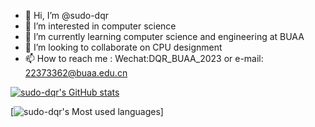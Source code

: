 - 👋 Hi, I’m @sudo-dqr
- 👀 I’m interested in computer science
- 🌱 I’m currently learning computer science and engineering at BUAA 
- 💞️ I’m looking to collaborate on CPU designment
- 📫 How to reach me : Wechat:DQR_BUAA_2023 or e-mail: 22373362@buaa.edu.cn

[![sudo-dqr's GitHub stats](https://github-readme-stats.vercel.app/api?username=sudo-dqr&show_icons=true&theme=radical)](https://github.com/anuraghazra/github-readme-stats)
  
[![sudo-dqr's Most used languages](https://github-readme-stats.vercel.app/api/top-langs/?username=sudo-dqr&layout=compact&hide_border=true&langs_count=10)]
<!---
sudo-dqr/sudo-dqr is a ✨ special ✨ repository because its `README.md` (this file) appears on your GitHub profile.
You can click the Preview link to take a look at your changes.
--->
